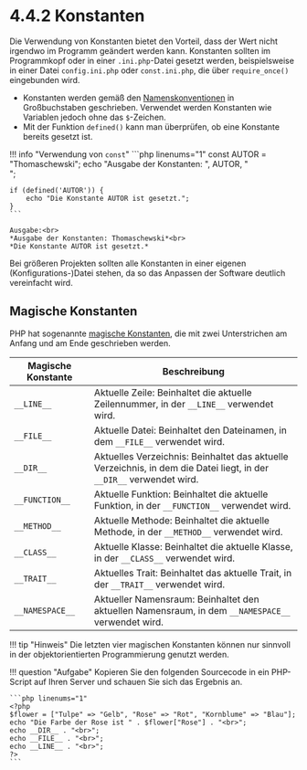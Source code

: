 # 4.4.2 Konstanten

Die Verwendung von Konstanten bietet den Vorteil, dass der Wert nicht irgendwo im Programm geändert werden kann. Konstanten sollten im Programmkopf oder in einer `.ini.php`-Datei gesetzt werden, beispielsweise in einer Datei `config.ini.php` oder `const.ini.php`, die über `require_once()` eingebunden wird.

- Konstanten werden gemäß den [Namenskonventionen](https://isp.eduloop.de/loop/Namenskonventionen) in Großbuchstaben geschrieben. Verwendet werden Konstanten wie Variablen jedoch ohne das `$`-Zeichen.
- Mit der Funktion `defined()` kann man überprüfen, ob eine Konstante bereits gesetzt ist.

!!! info "Verwendung von `const`"
    ```php linenums="1"
    const AUTOR = "Thomaschewski";
    echo "Ausgabe der Konstanten: ", AUTOR, "<br>";

    if (defined('AUTOR')) {
        echo "Die Konstante AUTOR ist gesetzt.";
    }
    ```

    Ausgabe:<br>
    *Ausgabe der Konstanten: Thomaschewski*<br>
    *Die Konstante AUTOR ist gesetzt.*


Bei größeren Projekten sollten alle Konstanten in einer eigenen (Konfigurations-)Datei stehen, da so das Anpassen der Software deutlich vereinfacht wird.

## Magische Konstanten

PHP hat sogenannte [magische Konstanten](https://www.php.net/manual/de/language.constants.predefined.php), die mit zwei Unterstrichen am Anfang und am Ende geschrieben werden.

| Magische Konstante | Beschreibung |
|--------------------|--------------|
| `__LINE__`         | Aktuelle Zeile: Beinhaltet die aktuelle Zeilennummer, in der `__LINE__` verwendet wird. |
| `__FILE__`         | Aktuelle Datei: Beinhaltet den Dateinamen, in dem `__FILE__` verwendet wird. |
| `__DIR__`          | Aktuelles Verzeichnis: Beinhaltet das aktuelle Verzeichnis, in dem die Datei liegt, in der `__DIR__` verwendet wird. |
| `__FUNCTION__`     | Aktuelle Funktion: Beinhaltet die aktuelle Funktion, in der `__FUNCTION__` verwendet wird. |
| `__METHOD__`       | Aktuelle Methode: Beinhaltet die aktuelle Methode, in der `__METHOD__` verwendet wird. |
| `__CLASS__`        | Aktuelle Klasse: Beinhaltet die aktuelle Klasse, in der `__CLASS__` verwendet wird. |
| `__TRAIT__`        | Aktuelles Trait: Beinhaltet das aktuelle Trait, in der `__TRAIT__` verwendet wird. |
| `__NAMESPACE__`    | Aktueller Namensraum: Beinhaltet den aktuellen Namensraum, in dem `__NAMESPACE__` verwendet wird. |

!!! tip "Hinweis"
    Die letzten vier magischen Konstanten können nur sinnvoll in der objektorientierten Programmierung genutzt werden.


!!! question "Aufgabe"
    Kopieren Sie den folgenden Sourcecode in ein PHP-Script auf Ihren Server und schauen Sie sich das Ergebnis an.

    ```php linenums="1"
    <?php
    $flower = ["Tulpe" => "Gelb", "Rose" => "Rot", "Kornblume" => "Blau"];
    echo "Die Farbe der Rose ist " . $flower["Rose"] . "<br>";
    echo __DIR__ . "<br>";
    echo __FILE__ . "<br>";
    echo __LINE__ . "<br>";
    ?>
    ```
